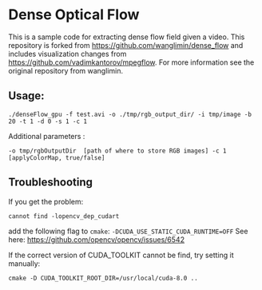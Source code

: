 # Dense Optical Flow

This is a sample code for extracting dense flow field given a video. This repository is forked from https://github.com/wanglimin/dense_flow and includes visualization changes from https://github.com/vadimkantorov/mpegflow.
For more information see the original repository from wanglimin.

## Usage:

`./denseFlow_gpu -f test.avi -o ./tmp/rgb_output_dir/ -i tmp/image -b 20 -t 1 -d 0 -s 1 -c 1`

Additional parameters :

`
-o tmp/rgbOutputDir  [path of where to store RGB images]
-c 1                 [applyColorMap, true/false]
`

## Troubleshooting

If you get the problem:

```
cannot find -lopencv_dep_cudart
```

add the following flag to `cmake`: `-DCUDA_USE_STATIC_CUDA_RUNTIME=OFF`
See here: https://github.com/opencv/opencv/issues/6542

If the correct version of CUDA_TOOLKIT cannot be find, try setting it manually:

```
cmake -D CUDA_TOOLKIT_ROOT_DIR=/usr/local/cuda-8.0 ..
```
